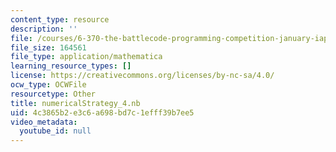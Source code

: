 ```yaml
---
content_type: resource
description: ''
file: /courses/6-370-the-battlecode-programming-competition-january-iap-2013/4c3865b2e3c6a698bd7c1efff39b7ee5_numericalStrategy_4.nb
file_size: 164561
file_type: application/mathematica
learning_resource_types: []
license: https://creativecommons.org/licenses/by-nc-sa/4.0/
ocw_type: OCWFile
resourcetype: Other
title: numericalStrategy_4.nb
uid: 4c3865b2-e3c6-a698-bd7c-1efff39b7ee5
video_metadata:
  youtube_id: null
---
```

